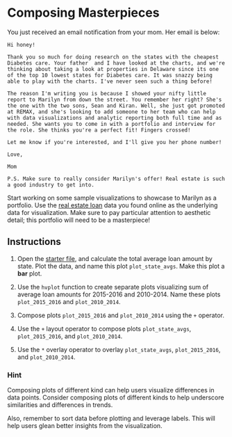 # Composing Masterpieces

You just received an email notification from your mom. Her email is below:

```
Hi honey!

Thank you so much for doing research on the states with the cheapest Diabetes care. Your father  and I have looked at the charts, and we're thinking about taking a look at properties in Delaware since its one of the top 10 lowest states for Diabetes care. It was snazzy being able to play with the charts. I've never seen such a thing before!

The reason I'm writing you is because I showed your nifty little report to Marilyn from down the street. You remember her right? She's the one with the two sons, Sean and Kiran. Well, she just got promoted at REMAX, and she's looking to add someone to her team who can help with data visualizations and analytic reporting both full time and as needed. She wants you to come in with a portfolio and interview for the role. She thinks you're a perfect fit! Fingers crossed!

Let me know if you're interested, and I'll give you her phone number!

Love,

Mom

P.S. Make sure to really consider Marilyn's offer! Real estate is such a good industry to get into.
```

Start working on some sample visualizations to showcase to Marilyn as a portfolio. Use the [real estate loan](Resources/state_loan_data.csv) data you found online as the underlying data for visualization. Make sure to pay particular attention to aesthetic detail; this portfolio will need to be a masterpiece!

## Instructions

1. Open the [starter file](Unsolved/composing_masterpieces.ipynb), and calculate the total average loan amount by state. Plot the data, and name this plot `plot_state_avgs`. Make this plot a **bar** plot.

2. Use the `hvplot` function to create separate plots visualizing sum of average loan amounts for 2015-2016 and 2010-2014. Name these plots `plot_2015_2016` and `plot_2010_2014`.

3. Compose plots `plot_2015_2016` and `plot_2010_2014` using the `+` operator.

4. Use the `+` layout operator to compose plots `plot_state_avgs`, `plot_2015_2016`, and `plot_2010_2014`.

5. Use the `*` overlay operator to overlay `plot_state_avgs`, `plot_2015_2016`, and `plot_2010_2014`.

### Hint

Composing plots of different kind can help users visualize differences in data points. Consider composing plots of different kinds to help underscore similarities and differences in trends.

Also, remember to sort data before plotting and leverage labels. This will help users glean better insights from the visualization.
